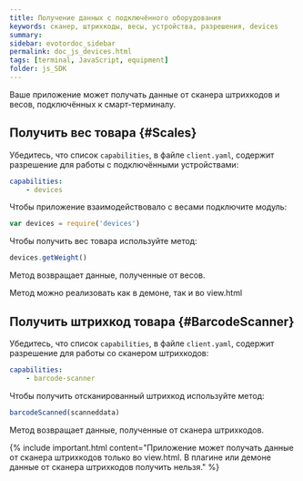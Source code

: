 ```yaml
---
title: Получение данных с подключённого оборудования
keywords: сканер, штрихкоды, весы, устройства, разрешения, devices
summary:
sidebar: evotordoc_sidebar
permalink: doc_js_devices.html
tags: [terminal, JavaScript, equipment]
folder: js_SDK
---
```


Ваше приложение может получать данные от сканера штрихкодов и весов, подключённых к смарт-терминалу.

## Получить вес товара {#Scales}

Убедитесь, что список `capabilities`, в файле `client.yaml`, содержит разрешение для работы с подключёнными устройствами:

```yaml
capabilities:
    - devices
```

Чтобы приложение взаимодействовало с весами подключите модуль:

```javascript
var devices = require('devices')
```

Чтобы получить вес товара используйте метод:

```javascript
devices.getWeight()
```

Метод возвращает данные, полученные от весов.

Метод можно реализовать как в демоне, так и во view.html

## Получить штрихкод товара {#BarcodeScanner}

Убедитесь, что список `capabilities`, в файле `client.yaml`, содержит разрешение для работы со сканером штрихкодов:

```yaml
capabilities:
    - barcode-scanner
```

Чтобы получить отсканированный штрихкод используйте метод:

```javascript
barcodeScanned(scanneddata)
```

Метод возвращает данные, полученные от сканера штрихкодов.

{% include important.html content="Приложение может получать данные от сканера штрихкодов только во view.html. В плагине или демоне данные от сканера штрихкодов получить нельзя." %}

